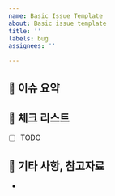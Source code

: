 ```yaml
---
name: Basic Issue Template
about: Basic issue template
title: ''
labels: bug
assignees: ''

---
```


## 🍦 이슈 요약
<!-- 이슈에 대한 내용을 간략하게 기술합니다 -->

## 🍨 체크 리스트
<!-- 체크 리스트 타입으로 할 일을 분류합니다 -->
- [ ] TODO

## 🥯 기타 사항, 참고자료
<!-- 부재 시 삭제합니다 -->
-
